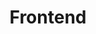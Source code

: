 ---
title: "Frontend"
technologies:
    - nombre: "HTML" 
      imagen: "/TechIcons/icons-html.svg"

    - nombre: "CSS" 
      imagen: "/TechIcons/icons-css3.svg"

    - nombre: "JavaScript" 
      imagen: "/TechIcons/icons-javascript.svg"

    - nombre: "Tailwind" 
      imagen: "/TechIcons/icons-tailwind.svg"
    
    - nombre: "Astro" 
      imagen: "/TechIcons/icons-astro.svg"

    - nombre: "Bootstrap" 
      imagen: "/TechIcons/icons-bootstrap.svg"

    - nombre: "React" 
      imagen: "/TechIcons/icons-react.svg"

    - nombre: "SASS" 
      imagen: "/TechIcons/icons-sass.svg"
---